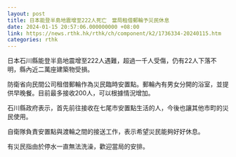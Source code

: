 ```yaml
---
layout: post
title: 日本能登半島地震增至222人死亡　當局租借郵輪予災民休息
date: 2024-01-15 20:57:06.000000000 +08:00
link: https://news.rthk.hk/rthk/ch/component/k2/1736334-20240115.htm
categories: rthk
---
```


日本石川縣能登半島地震增至222人遇難，超過一千人受傷，仍有22人下落不明，縣內近二萬座建築物受損。

防衛省向民間公司租借郵輪作為災民臨時安置點。郵輪內有男女分開的浴室，並提供早晚餐。目前最多接收200人，可以根據情況增加。

石川縣政府表示，首先前往接收在七尾市安置點生活的人，今後也讓其他市町的災民使用。

自衛隊負責安置點與渡輪之間的接送工作，表示希望災民能夠好好休息。

有災民指由於停水一直無法洗澡，歡迎當局的安排。

